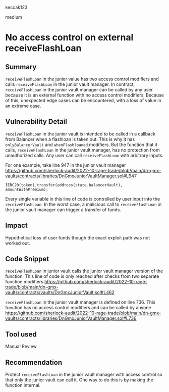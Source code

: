 keccak123

medium

# No access control on external receiveFlashLoan

## Summary

`receiveFlashLoan` in the junior value has two access control modifiers and calls `receiveFlashLoan` in the junior vault manager. In contract, `receiveFlashLoan` in the junior vault manager can be called by any user because it is an external function with no access control modifiers. Because of this, unexpected edge cases can be encountered, with a loss of value in an extreme case.

## Vulnerability Detail

`receiveFlashLoan` in the junior vault is intended to be called in a callback from Balancer when a flashloan is taken out. This is why it has `onlyBalancerVault` and `whenFlashloaned` modifiers. But the function that it calls, `receiveFlashLoan` in the junior vault manager, has no protection from unauthorized calls. Any user can call `receiveFlashLoan` with arbitrary inputs.

For one example, take line 947 in the junior vault manager
https://github.com/sherlock-audit/2022-10-rage-trade/blob/main/dn-gmx-vaults/contracts/libraries/DnGmxJuniorVaultManager.sol#L947
```solidity
IERC20(token).transfer(address(state.balancerVault), amountWithPremium);
```

Every single variable in this line of code is controlled by user input into the `receiveFlashLoan`. In the worst case, a malicious call to `receiveFlashLoan` in the junior vault manager can trigger a transfer of funds.

## Impact

Hypothetical loss of user funds though the exact exploit path was not worked out.

## Code Snippet

`receiveFlashLoan` in junior vault calls the junior vault manager version of the function. This line of code is only reached after checks from two separate function modifiers
https://github.com/sherlock-audit/2022-10-rage-trade/blob/main/dn-gmx-vaults/contracts/vaults/DnGmxJuniorVault.sol#L462

`receiveFlashLoan` in the junior vault manager is defined on line 736. This function has no access control modifiers and can be called by anyone
https://github.com/sherlock-audit/2022-10-rage-trade/blob/main/dn-gmx-vaults/contracts/libraries/DnGmxJuniorVaultManager.sol#L736

## Tool used

Manual Review

## Recommendation

Protect `receiveFlashLoan` in the junior vault manager with access control so that only the junior vault can call it. One way to do this is by making the function internal.